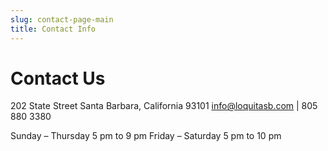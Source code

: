 ```yaml
---
slug: contact-page-main
title: Contact Info
---
```


# Contact Us

202 State Street Santa Barbara, California 93101 info@loquitasb.com | 805 880 3380

Sunday – Thursday 5 pm to 9 pm
Friday – Saturday 5 pm to 10 pm